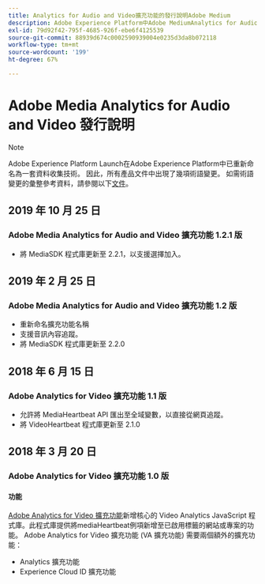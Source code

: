 ```yaml
---
title: Analytics for Audio and Video擴充功能的發行說明Adobe Medium
description: Adobe Experience Platform中Adobe MediumAnalytics for Audio and Video標籤擴充功能的最新發行說明。
exl-id: 79d92f42-795f-4685-926f-ebe6f4125539
source-git-commit: 88939d674c0002590939004e0235d3da8b072118
workflow-type: tm+mt
source-wordcount: '199'
ht-degree: 67%

---
```


# Adobe Media Analytics for Audio and Video 發行說明

>[!NOTE]
>
>Adobe Experience Platform Launch在Adobe Experience Platform中已重新命名為一套資料收集技術。 因此，所有產品文件中出現了幾項術語變更。 如需術語變更的彙整參考資料，請參閱以下[文件](../../../term-updates.md)。

## 2019 年 10 月 25 日

### Adobe Media Analytics for Audio and Video 擴充功能 1.2.1 版

* 將 MediaSDK 程式庫更新至 2.2.1，以支援選擇加入。

## 2019 年 2 月 25 日

### Adobe Media Analytics for Audio and Video 擴充功能 1.2 版

* 重新命名擴充功能名稱
* 支援音訊內容追蹤。
* 將 MediaSDK 程式庫更新至 2.2.0

## 2018 年 6 月 15 日

### Adobe Analytics for Video 擴充功能 1.1 版

* 允許將 MediaHeartbeat API 匯出至全域變數，以直接從網頁追蹤。
* 將 VideoHeartbeat 程式庫更新至 2.1.0

## 2018 年 3 月 20 日

### Adobe Analytics for Video 擴充功能 1.0 版

#### **功能**

[Adobe Analytics for Video 擴充功能](../media-analytics/overview.md)新增核心的 Video Analytics JavaScript 程式庫。此程式庫提供將mediaHeartbeat例項新增至已啟用標籤的網站或專案的功能。 Adobe Analytics for Video 擴充功能 (VA 擴充功能) 需要兩個額外的擴充功能：

* Analytics 擴充功能
* Experience Cloud ID 擴充功能
